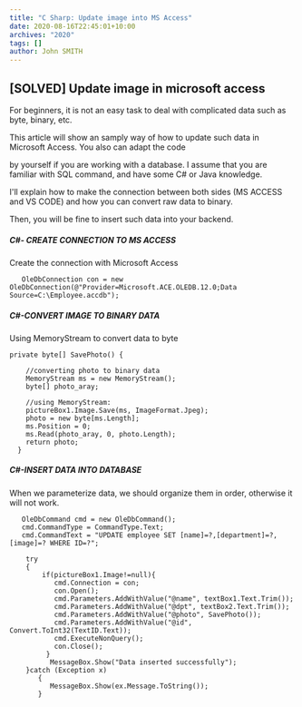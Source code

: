 ```yaml
---
title: "C Sharp: Update image into MS Access"
date: 2020-08-16T22:45:01+10:00
archives: "2020"
tags: []
author: John SMITH
---
```

## [SOLVED] Update image in microsoft access

For beginners, it is not an easy task to deal with complicated data such as byte, binary, etc.

This article will show an samply way of how to update such data in Microsoft Access. You also can adapt the code

by yourself if you are working with a database. I assume that you are familiar with SQL command, and have some C# or Java knowledge.

I'll explain how to make the connection between both sides (MS ACCESS and VS CODE) and how you can convert raw data to binary. 

Then, you will be fine to insert such data into your backend.


#####  C#- CREATE CONNECTION TO MS ACCESS


Create the connection with Microsoft Access


```
   OleDbConnection con = new OleDbConnection(@"Provider=Microsoft.ACE.OLEDB.12.0;Data Source=C:\Employee.accdb");
```

#####  C#-CONVERT IMAGE TO BINARY DATA


Using MemoryStream to convert data to byte

```
private byte[] SavePhoto() {

    //converting photo to binary data
    MemoryStream ms = new MemoryStream();
    byte[] photo_aray;
           
    //using MemoryStream:
    pictureBox1.Image.Save(ms, ImageFormat.Jpeg);
    photo = new byte[ms.Length];
    ms.Position = 0;
    ms.Read(photo_aray, 0, photo.Length);
    return photo;
  }
```

#####  C#-INSERT DATA INTO DATABASE

When we parameterize data, we should organize them in order, otherwise it will not work.
```
   OleDbCommand cmd = new OleDbCommand();
   cmd.CommandType = CommandType.Text;
   cmd.CommandText = "UPDATE employee SET [name]=?,[department]=?,[image]=? WHERE ID=?";

    try
    {   
        if(pictureBox1.Image!=null){
           cmd.Connection = con;
           con.Open();      
           cmd.Parameters.AddWithValue("@name", textBox1.Text.Trim());
           cmd.Parameters.AddWithValue("@dpt", textBox2.Text.Trim());
           cmd.Parameters.AddWithValue("@photo", SavePhoto());
           cmd.Parameters.AddWithValue("@id", Convert.ToInt32(TextID.Text));    
           cmd.ExecuteNonQuery();
           con.Close();
         }
          MessageBox.Show("Data inserted successfully");
    }catch (Exception x)
       {
          MessageBox.Show(ex.Message.ToString());
       }
```

